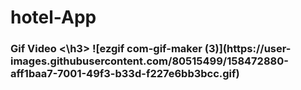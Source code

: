 # hotel-App
<h3> Gif Video <\h3>
  ![ezgif com-gif-maker (3)](https://user-images.githubusercontent.com/80515499/158472880-aff1baa7-7001-49f3-b33d-f227e6bb3bcc.gif)
